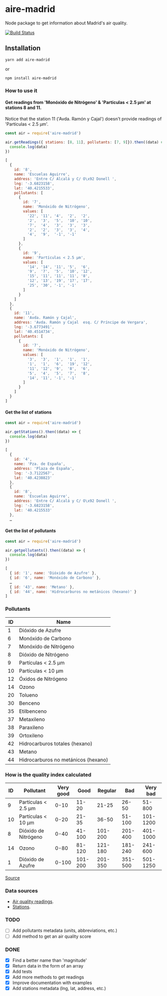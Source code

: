 # aire-madrid

Node package to get information about Madrid's air quality.

[![Build Status](https://travis-ci.com/javierarce/aire-madrid.svg?branch=main)](https://travis-ci.com/javierarce/aire-madrid)

## Installation

`yarn add aire-madrid`

or

`npm install aire-madrid`

### How to use it 

#### Get readings from 'Monóxido de Nitrógeno' & 'Partículas < 2.5 µm' at stations 8 and 11.

Notice that the station 11 ('Avda. Ramón y Cajal') doesn't provide readings of 'Partículas < 2.5 µm'.

```js
const air = require('aire-madrid')

air.getReadings({ stations: [8, 11], pollutants: [7, 9]}).then((data) => {
  console.log(data)
})
```

```js
[
  {
    id: '8',
    name: 'Escuelas Aguirre',
    address: 'Entre C/ Alcalá y C/ O\x92 Donell ',
    lng: '-3.6823158',
    lat: '40.4215533',
    pollutants: [
      {
        id: '7',
        name: 'Monóxido de Nitrógeno',
        values: [
          '22', '11', '4',  '2',  '2',
          '2',  '3',  '5',  '10', '10',
          '7',  '4',  '3',  '3',  '3',
          '2',  '2',  '3',  '3',  '4',
          '4',  '9',  '-1', '-1'
        ]
      },
      {
        id: '9',
        name: 'Partículas < 2.5 µm',
        values: [
          '14', '14', '11', '5',  '6',
          '9',  '7',  '5',  '10', '12',
          '15', '11', '11', '11', '8',
          '12', '13', '19', '17', '17',
          '25', '30', '-1', '-1'
        ]
      }
    ]
  },
  {
    id: '11',
    name: 'Avda. Ramón y Cajal',
    address: 'Avda. Ramón y Cajal  esq. C/ Príncipe de Vergara',
    lng: '-3.6773491',
    lat: '40.4514734',
    pollutants: [
      {
        id: '7',
        name: 'Monóxido de Nitrógeno',
        values: [
          '3',  '3',  '1',  '1',  '1',
          '1',  '1',  '6',  '19', '12',
          '11', '12', '9',  '8',  '6',
          '5',  '4',  '5',  '7',  '8',
          '14', '11', '-1', '-1'
        ]
      }
    ]
  }
]
```

#### Get the list of stations

```js
const air = require('aire-madrid')

air.getStations().then((data) => {
  console.log(data)
})
```

```js
[
  {
    id: '4',
    name: 'Pza. de España',
    address: 'Plaza de España',
    lng: '-3.7122567',
    lat: '40.4238823'
  },
  {
    id: '8',
    name: 'Escuelas Aguirre',
    address: 'Entre C/ Alcalá y C/ O\x92 Donell ',
    lng: '-3.6823158',
    lat: '40.4215533'
  },
  …
```

#### Get the list of pollutants

```js
const air = require('aire-madrid')

air.getpollutants().then((data) => {
  console.log(data)
})
```

```js
[
  { id: '1', name: 'Dióxido de Azufre' },
  { id: '6', name: 'Monóxido de Carbono' },
  …
  { id: '43', name: 'Metano' },
  { id: '44', name: 'Hidrocarburos no metánicos (hexano)' }
]
```

### Pollutants

| ID          | Name                                |
| ----------- |-------------------------------------|
| 1           | Dióxido de Azufre                   |
| 6           | Monóxido de Carbono                 |
| 7           | Monóxido de Nitrógeno               |
| 8           | Dióxido de Nitrógeno                |
| 9           | Partículas < 2.5 µm                 |
| 10          | Partículas < 10 µm                  |
| 12          | Óxidos de Nitrógeno                 |
| 14          | Ozono                               |
| 20          | Tolueno                             |
| 30          | Benceno                             |
| 35          | Etilbenceno                         |
| 37          | Metaxileno                          |
| 38          | Paraxileno                          |
| 39          | Ortoxileno                          |
| 42          | Hidrocarburos totales (hexano)      |
| 43          | Metano                              |
| 44          | Hidrocarburos no metánicos (hexano) |

### How is the quality index calculated

| ID | Pollutant            | Very good | Good    | Regular | Bad     | Very bad |
| ---|----------------------|-----------|---------|---------|---------|----------|
| 9  | Partículas < 2.5 µm  | 0-10      | 11-20   | 21-25   | 26-50   | 51-800   |
| 10 | Partículas < 10 µm   | 0-20      | 21-35   | 36-50   | 51-100  | 101-1200 |
| 8  | Dióxido de Nitrógeno | 0-40      | 41-100  | 101-200 | 201-400 | 401-1000 |
| 14 | Ozono                | 0-80      | 81-120  | 121-180 | 181-240 | 241-600  |
| 1  | Dióxido de Azufre    | 0-100     | 101-200 | 201-350 | 351-500 | 501-1250 |

[Source](http://www.mambiente.madrid.es/opencms/export/sites/default/calaire/Anexos/indice_ca.pdf)

### Data sources

- [Air quality readings](https://datos.madrid.es/sites/v/index.jsp?vgnextoid=41e01e007c9db410VgnVCM2000000c205a0aRCRD&vgnextchannel=374512b9ace9f310VgnVCM100000171f5a0aRCRD).
- [Stations](https://datos.madrid.es/sites/v/index.jsp?vgnextoid=2ac5be53b4d2b610VgnVCM2000001f4a900aRCRD&vgnextchannel=374512b9ace9f310VgnVCM100000171f5a0aRCRD).

### TODO

- [ ] Add pollutants metadata (units, abbreviations, etc.)
- [ ] Add method to get an air quality score

### DONE

- [x] Find a better name than 'magnitude'
- [x] Return data in the form of an array
- [x] Add tests
- [x] Add more methods to get readings
- [x] Improve documentation with examples
- [x] Add stations metadata (lng, lat, address, etc.)

